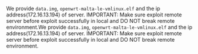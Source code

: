 We provide `data.img`, `openwrt-malta-le-vmlinux.elf` and the ip address(172.16.13.194) of server.
IMPORTANT: Make sure exploit remote server before exploit successfully in local and DO NOT break remote environment.We provide `data.img`, `openwrt-malta-le-vmlinux.elf` and the ip address(172.16.13.194) of server.
IMPORTANT: Make sure exploit remote server before exploit successfully in local and DO NOT break remote environment.
